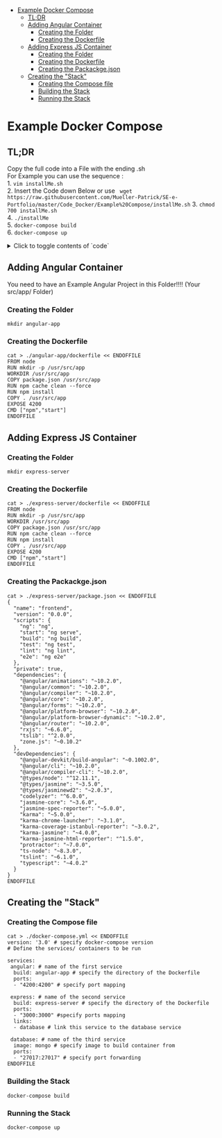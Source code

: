 - [Example Docker Compose](#example-docker-compose)
  * [TL;DR](#tl-dr)
  * [Adding Angular Container](#adding-angular-container)
    + [Creating the Folder](#creating-the-folder)
    + [Creating the Dockerfile](#creating-the-dockerfile)
  * [Adding Express JS Container](#adding-express-js-container)
    + [Creating the Folder](#creating-the-folder-1)
    + [Creating the Dockerfile](#creating-the-dockerfile-1)
    + [Creating the Packackge.json](#creating-the-packackgejson)
  * [Creating the "Stack"](#creating-the--stack-)
    + [Creating the Compose file](#creating-the-compose-file)
    + [Building the Stack](#building-the-stack)
    + [Running the Stack](#running-the-stack)

# Example Docker Compose 

## TL;DR  
Copy the full code into a File with the ending .sh  
For Example you can use the sequence :  
    1. `vim installMe.sh`  
    2. Insert the Code down Below or use ` wget https://raw.githubusercontent.com/Mueller-Patrick/SE-e-Portfolio/master/Code_Docker/Example%20Compose/installMe.sh` 
    3. `chmod 700 installMe.sh`  
    4. `./installMe`  
    5. `docker-compose build`  
    6. `docker-compose up`  
<details>
    <summary>Click to toggle contents of `code`</summary>

    #!/bin/sh
    mkdir angular-app
    mkdir express-server
    cat > ./package.json << ENDOFFILE
    {
      "name": "frontend",
      "version": "0.0.0",
      "scripts": {
        "ng": "ng",
        "start": "ng serve",
        "build": "ng build",
        "test": "ng test",
        "lint": "ng lint",
        "e2e": "ng e2e"
      },
      "private": true,
      "dependencies": {
        "@angular/animations": "~10.2.0",
        "@angular/common": "~10.2.0",
        "@angular/compiler": "~10.2.0",
        "@angular/core": "~10.2.0",
        "@angular/forms": "~10.2.0",
        "@angular/platform-browser": "~10.2.0",
        "@angular/platform-browser-dynamic": "~10.2.0",
        "@angular/router": "~10.2.0",
        "rxjs": "~6.6.0",
        "tslib": "^2.0.0",
        "zone.js": "~0.10.2"
      },
      "devDependencies": {
        "@angular-devkit/build-angular": "~0.1002.0",
        "@angular/cli": "~10.2.0",
        "@angular/compiler-cli": "~10.2.0",
        "@types/node": "^12.11.1",
        "@types/jasmine": "~3.5.0",
        "@types/jasminewd2": "~2.0.3",
        "codelyzer": "^6.0.0",
        "jasmine-core": "~3.6.0",
        "jasmine-spec-reporter": "~5.0.0",
        "karma": "~5.0.0",
        "karma-chrome-launcher": "~3.1.0",
        "karma-coverage-istanbul-reporter": "~3.0.2",
        "karma-jasmine": "~4.0.0",
        "karma-jasmine-html-reporter": "^1.5.0",
        "protractor": "~7.0.0",
        "ts-node": "~8.3.0",
        "tslint": "~6.1.0",
        "typescript": "~4.0.2"
      }
    }
    ENDOFFILE
    #!/bin/sh
        mkdir angular-app
        mkdir express-server
    
    cp ./package.json ./angular-app
    cp ./package.json ./express-server
    
    rm package.json
    
    cat > ./angular-app/dockerfile << ENDOFFILE
    FROM node
    RUN mkdir -p /usr/src/app
    WORKDIR /usr/src/app
    COPY package.json /usr/src/app
    RUN npm cache clean --force
    RUN npm install
    COPY . /usr/src/app
    EXPOSE 4200
    CMD ["npm","start"]
    ENDOFFILE
    
    cat > ./express-server/dockerfile << ENDOFFILE
    FROM node
    RUN mkdir -p /usr/src/app
    WORKDIR /usr/src/app
    COPY package.json /usr/src/app
    RUN npm cache clean --force
    RUN npm install
    COPY . /usr/src/app
    EXPOSE 4200
    CMD ["npm","start"]
    ENDOFFILE
    
    cat > ./docker-compose.yml << ENDOFFILE
    version: '3.0' # specify docker-compose version
    # Define the services/ containers to be run
    
    services:
     angular: # name of the first service
      build: angular-app # specify the directory of the Dockerfile
      ports:
      - "4200:4200" # specify port mapping
     
     express: # name of the second service
      build: express-server # specify the directory of the Dockerfile
      ports:
      - "3000:3000" #specify ports mapping
      links:
      - database # link this service to the database service
     
     database: # name of the third service
      image: mongo # specify image to build container from
      ports:
      - "27017:27017" # specify port forwarding
    ENDOFFILE
</details>

## Adding Angular Container 
You need to have an Example Angular Project in this Folder!!!! (Your src/app/ Folder)
### Creating the Folder  
```
mkdir angular-app
```
### Creating the Dockerfile  
```
cat > ./angular-app/dockerfile << ENDOFFILE
FROM node
RUN mkdir -p /usr/src/app
WORKDIR /usr/src/app
COPY package.json /usr/src/app
RUN npm cache clean --force
RUN npm install
COPY . /usr/src/app
EXPOSE 4200
CMD ["npm","start"]
ENDOFFILE
```

## Adding Express JS Container  
### Creating the Folder  
```
mkdir express-server
```
### Creating the Dockerfile  
```
cat > ./express-server/dockerfile << ENDOFFILE
FROM node
RUN mkdir -p /usr/src/app
WORKDIR /usr/src/app
COPY package.json /usr/src/app
RUN npm cache clean --force
RUN npm install
COPY . /usr/src/app
EXPOSE 4200
CMD ["npm","start"]
ENDOFFILE
```
### Creating the Packackge.json  
```
cat > ./express-server/package.json << ENDOFFILE
{
  "name": "frontend",
  "version": "0.0.0",
  "scripts": {
    "ng": "ng",
    "start": "ng serve",
    "build": "ng build",
    "test": "ng test",
    "lint": "ng lint",
    "e2e": "ng e2e"
  },
  "private": true,
  "dependencies": {
    "@angular/animations": "~10.2.0",
    "@angular/common": "~10.2.0",
    "@angular/compiler": "~10.2.0",
    "@angular/core": "~10.2.0",
    "@angular/forms": "~10.2.0",
    "@angular/platform-browser": "~10.2.0",
    "@angular/platform-browser-dynamic": "~10.2.0",
    "@angular/router": "~10.2.0",
    "rxjs": "~6.6.0",
    "tslib": "^2.0.0",
    "zone.js": "~0.10.2"
  },
  "devDependencies": {
    "@angular-devkit/build-angular": "~0.1002.0",
    "@angular/cli": "~10.2.0",
    "@angular/compiler-cli": "~10.2.0",
    "@types/node": "^12.11.1",
    "@types/jasmine": "~3.5.0",
    "@types/jasminewd2": "~2.0.3",
    "codelyzer": "^6.0.0",
    "jasmine-core": "~3.6.0",
    "jasmine-spec-reporter": "~5.0.0",
    "karma": "~5.0.0",
    "karma-chrome-launcher": "~3.1.0",
    "karma-coverage-istanbul-reporter": "~3.0.2",
    "karma-jasmine": "~4.0.0",
    "karma-jasmine-html-reporter": "^1.5.0",
    "protractor": "~7.0.0",
    "ts-node": "~8.3.0",
    "tslint": "~6.1.0",
    "typescript": "~4.0.2"
  }
}
ENDOFFILE
```

## Creating the "Stack"  
### Creating the Compose file  
```
cat > ./docker-compose.yml << ENDOFFILE
version: '3.0' # specify docker-compose version
# Define the services/ containers to be run

services:
 angular: # name of the first service
  build: angular-app # specify the directory of the Dockerfile
  ports:
  - "4200:4200" # specify port mapping
 
 express: # name of the second service
  build: express-server # specify the directory of the Dockerfile
  ports:
  - "3000:3000" #specify ports mapping
  links:
  - database # link this service to the database service
 
 database: # name of the third service
  image: mongo # specify image to build container from
  ports:
  - "27017:27017" # specify port forwarding
ENDOFFILE
```
### Building the Stack  
``` docker-compose build  ```
### Running the Stack  
``` docker-compose up  ```
